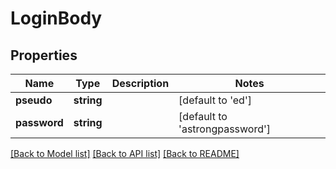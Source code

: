 # LoginBody

## Properties
Name | Type | Description | Notes
------------ | ------------- | ------------- | -------------
**pseudo** | **string** |  | [default to 'ed']
**password** | **string** |  | [default to 'astrongpassword']

[[Back to Model list]](../../README.md#documentation-for-models) [[Back to API list]](../../README.md#documentation-for-api-endpoints) [[Back to README]](../../README.md)

